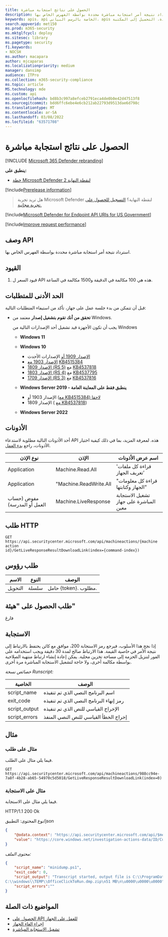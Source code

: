 ```yaml
---
title: الحصول على نتائج استجابة مباشرة
description: تعرف على كيفية استرداد نتيجة أمر استجابة مباشرة محددة بواسطة الفهرس الخاص بها.
keywords: apis، api الخاصة بالرسم البياني، apis المعتمدة، التحميل إلى المكتبة
search.appverid: met150
ms.prod: m365-security
ms.mktglfcycl: deploy
ms.sitesec: library
ms.pagetype: security
f1.keywords:
- NOCSH
ms.author: macapara
author: mjcaparas
ms.localizationpriority: medium
manager: dansimp
audience: ITPro
ms.collection: m365-security-compliance
ms.topic: article
MS.technology: mde
ms.custom: api
ms.openlocfilehash: bd8b3c997a8efceb2791eca4de0b0e42d47513f8
ms.sourcegitcommit: bdd6ffc6ebe4e6cb212ab22793d9513dae6d798c
ms.translationtype: MT
ms.contentlocale: ar-SA
ms.lasthandoff: 03/08/2022
ms.locfileid: "63571708"
---
```

# <a name="get-live-response-results"></a>الحصول على نتائج استجابة مباشرة

[!INCLUDE [Microsoft 365 Defender rebranding](../../includes/microsoft-defender.md)]

**ينطبق على:**
- [خطة Microsoft Defender لنقطة النهاية 2](https://go.microsoft.com/fwlink/?linkid=2154037)

[!include[Prerelease information](../../includes/prerelease.md)]

> هل تريد تجربة Microsoft Defender لنقطة النهاية؟ [التسجيل للحصول على تجربة مجانية.](https://signup.microsoft.com/create-account/signup?products=7f379fee-c4f9-4278-b0a1-e4c8c2fcdf7e&ru=https://aka.ms/MDEp2OpenTrial?ocid=docs-wdatp-exposedapis-abovefoldlink)

[!include[Microsoft Defender for Endpoint API URIs for US Government](../../includes/microsoft-defender-api-usgov.md)]

[!include[Improve request performance](../../includes/improve-request-performance.md)]

## <a name="api-description"></a>وصف API

استرداد نتيجة أمر استجابة مباشرة محددة بواسطة الفهرس الخاص بها.

## <a name="limitations"></a>القيود

1. قيود السعر ل API هذه هي 100 مكالمة في الدقيقة و1500 مكالمة في الساعة.

## <a name="minimum-requirements"></a>الحد الأدنى للمتطلبات

قبل أن تتمكن من بدء جلسة عمل على جهاز، تأكد من استيفاء المتطلبات التالية:

- **تحقق من أنك تقوم بتشغيل إصدار** معتمد من Windows.

  يجب أن تكون الأجهزة قيد تشغيل أحد الإصدارات التالية من Windows

  - **Windows 11**
  
  - **Windows 10**
    - [الإصدار 1909 أو](/windows/whats-new/whats-new-windows-10-version-1909) الإصدارات الأحدث
    - [الإصدار 1903 مع](/windows/whats-new/whats-new-windows-10-version-1903) [KB4515384](https://support.microsoft.com/help/4515384/windows-10-update-kb4515384)
    - [الإصدار 1809 (RS 5)](/windows/whats-new/whats-new-windows-10-version-1809) مع [KB4537818](https://support.microsoft.com/help/4537818/windows-10-update-kb4537818)
    - [الإصدار 1803 (RS 4)](/windows/whats-new/whats-new-windows-10-version-1803) مع [KB4537795](https://support.microsoft.com/help/4537795/windows-10-update-kb4537795)
    - [الإصدار 1709 (RS 3)](/windows/whats-new/whats-new-windows-10-version-1709) مع [KB4537816](https://support.microsoft.com/help/4537816/windows-10-update-kb4537816)

  - **Windows Server 2019 - ينطبق فقط على المعاينة العامة**
    - الإصدار 1903 أو ([مع KB4515384) لاحقا](https://support.microsoft.com/help/4515384/windows-10-update-kb4515384)
    - الإصدار 1809 ( [مع KB4537818](https://support.microsoft.com/help/4537818/windows-10-update-kb4537818))
    
  - **Windows Server 2022**  

## <a name="permissions"></a>الأذونات

أحد الأذونات التالية مطلوبة لاستدعاء API هذه. لمعرفة المزيد، بما في ذلك كيفية اختيار الأذونات، راجع [بدء العمل](apis-intro.md).

|نوع الإذن|الإذن|اسم عرض الأذونات|
|---|---|---|
Application|Machine.Read.All|'قراءة كل ملفات تعريف الجهاز'
Application|"Machine.ReadWrite.All|"قراءة كل معلومات الجهاز وكتابتها"
|مفوض (حساب العمل أو المدرسة)|Machine.LiveResponse|تشغيل الاستجابة المباشرة على جهاز معين|

## <a name="http-request"></a>طلب HTTP

```HTTP
GET https://api.securitycenter.microsoft.com/api/machineactions/{machine action
id}/GetLiveResponseResultDownloadLink(index={command-index})
```

## <a name="request-headers"></a>طلب رؤوس

|الاسم|النوع|الوصف|
|---|---|---|
|التخويل|سلسلة|حامل {token}. مطلوب.|

## <a name="request-body"></a>طلب الحصول على "هيئة"

فارغ

## <a name="response"></a>الاستجابة

إذا نجح هذا الأسلوب، فيرجع رمز الاستجابة 200، موافق مع كائن يحتفظ بالارتباط إلى نتيجة الأمر في *خاصية* القيمة. هذا الارتباط صالح لمدة 30 دقيقة ويجب استخدامه على الفور لتنزيل الحزمة إلى مساحة تخزين محلية. يمكن إعادة إنشاء ارتباط منتهية الصلاحية بواسطة مكالمة أخرى، ولا حاجة لتشغيل الاستجابة المباشرة مرة أخرى.

*خصائص نسخة Runscript:*

|الخاصية|الوصف|
|---|---|
|script_name|اسم البرنامج النصي الذي تم تنفيذه|
|exit_code|رمز إنهاء البرنامج النصي الذي تم تنفيذه|
|script_output|الإخراج القياسي للنص الذي تم تنفيذه|
|script_errors|إخراج الخطأ القياسي للنص النصي المنفذ|

## <a name="example"></a>مثال

### <a name="request-example"></a>مثال على طلب

فيما يلي مثال على الطلب.

```HTTP
GET https://api.securitycenter.microsoft.com/api/machineactions/988cc94e-7a8f-4b28-ab65-54970c5d5018/GetLiveResponseResultDownloadLink(index=0)
```

### <a name="response-example"></a>مثال على الاستجابة

فيما يلي مثال على الاستجابة.

HTTP/1.1 200 Ok

نوع المحتوى: التطبيق/json

```JSON
{
    "@odata.context": "https://api.securitycenter.microsoft.com/api/$metadata#Edm.String",
    "value": "https://core.windows.net/investigation-actions-data/ID/CustomPlaybookCommandOutput/4ed5e7807ad1fe59b00b664fe06a0f07?se=2021-02-04T16%3A13%3A50Z&sp=r&sv=2019-07-07&sr=b&sig=1dYGe9rPvUlXBPvYSmr6/OLXPY98m8qWqfIQCBbyZTY%3D"
}
```

*محتوى الملف:*

```JSON
{
    "script_name": "minidump.ps1",
    "exit_code": 0,
    "script_output": "Transcript started, output file is C:\\ProgramData\\Microsoft\\Windows Defender Advanced Threat Protection\\Temp\\PSScriptOutputs\\PSScript_Transcript_{TRANSCRIPT_ID}.txt
C:\\windows\\TEMP\\OfficeClickToRun.dmp.zip\n51 MB\n\u0000\u0000\u0000",
    "script_errors":""
}
```

## <a name="related-topics"></a>المواضيع ذات الصلة

- [الحصول على API للعمل على الجهاز](get-machineaction-object.md)
- [إجراء إلغاء الجهاز](cancel-machine-action.md)
- [تشغيل الاستجابة المباشرة](run-live-response.md) 
